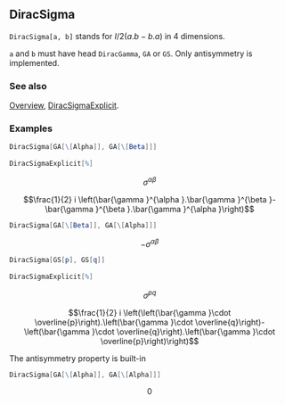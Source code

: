 ## DiracSigma

`DiracSigma[a, b]` stands for $I/2(a.b-b.a)$ in 4 dimensions.

`a` and `b` must have head `DiracGamma`, `GA` or `GS`. Only antisymmetry is implemented.

### See also

[Overview](Extra/FeynCalc.md), [DiracSigmaExplicit](DiracSigmaExplicit.md).

### Examples

```mathematica
DiracSigma[GA[\[Alpha]], GA[\[Beta]]] 
 
DiracSigmaExplicit[%]
```

$$\sigma ^{\alpha \beta }$$

$$\frac{1}{2} i \left(\bar{\gamma }^{\alpha }.\bar{\gamma }^{\beta }-\bar{\gamma }^{\beta }.\bar{\gamma }^{\alpha }\right)$$

```mathematica
DiracSigma[GA[\[Beta]], GA[\[Alpha]]]
```

$$-\sigma ^{\alpha \beta }$$

```mathematica
DiracSigma[GS[p], GS[q]] 
 
DiracSigmaExplicit[%]
```

$$\sigma ^{pq}$$

$$\frac{1}{2} i \left(\left(\bar{\gamma }\cdot \overline{p}\right).\left(\bar{\gamma }\cdot \overline{q}\right)-\left(\bar{\gamma }\cdot \overline{q}\right).\left(\bar{\gamma }\cdot \overline{p}\right)\right)$$

The antisymmetry property is built-in

```mathematica
DiracSigma[GA[\[Alpha]], GA[\[Alpha]]]
```

$$0$$